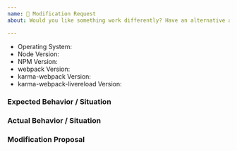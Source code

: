 ```yaml
---
name: 🔧 Modification Request
about: Would you like something work differently? Have an alternative approach? This is the template for you.

---
```


<!--
  Issues are so 🔥

  If you remove or skip this template, you'll make the 🐼 sad and the mighty god
  of Github will appear and pile-drive the close button from a great height
  while making animal noises.
-->

* Operating System:
* Node Version:
* NPM Version:
* webpack Version:
* karma-webpack Version:
* karma-webpack-livereload Version:


### Expected Behavior / Situation



### Actual Behavior / Situation



### Modification Proposal
